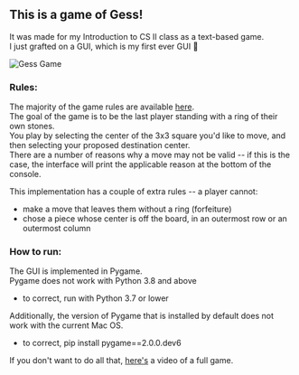 ## This is a game of Gess!
It was made for my Introduction to CS II class as a text-based game.  
I just grafted on a GUI, which is my first ever GUI 🤠

![Gess Game](https://j.gifs.com/ROmBlK.gif "Gess")

### Rules:
The majority of the game rules are available [here](https://www.chessvariants.com/crossover.dir/gess.html).  
The goal of the game is to be the last player standing with a ring of their own stones.  
You play by selecting the center of the 3x3 square you'd like to move, and then selecting your proposed destination center.  
There are a number of reasons why a move may not be valid -- if this is the case, the interface will print the applicable reason at the bottom of the console.

This implementation has a couple of extra rules -- a player cannot:
   - make a move that leaves them without a ring (forfeiture)
   - chose a piece whose center is off the board, in an outermost row or an outermost column
   
### How to run:
The GUI is implemented in Pygame.  
Pygame does not work with Python 3.8 and above  
  - to correct, run with Python 3.7 or lower  
  
Additionally, the version of Pygame that is installed by default does not work with the current Mac OS.  
  - to correct, pip install pygame==2.0.0.dev6
  
If you don't want to do all that, [here's](https://www.youtube.com/watch?v=P5TjF6mPT5I) a video of a full game.  
